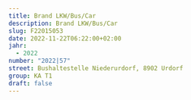```yaml
---
title: Brand LKW/Bus/Car
description: Brand LKW/Bus/Car
slug: F22015053
date: 2022-11-22T06:22:00+02:00
jahr:
  - 2022
number: "2022|57"
street: Bushaltestelle Niederurdorf, 8902 Urdorf
group: KA T1
draft: false
---
```

